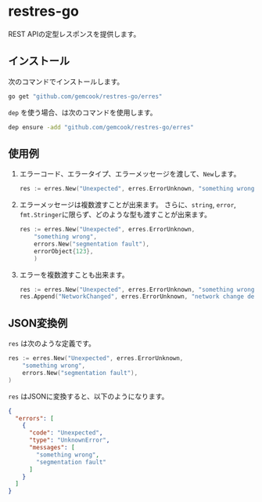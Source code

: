 # restres-go

REST APIの定型レスポンスを提供します。

## インストール

次のコマンドでインストールします。

```sh
go get "github.com/gemcook/restres-go/erres"
```

`dep` を使う場合、は次のコマンドを使用します。

```sh
dep ensure -add "github.com/gemcook/restres-go/erres"
```

## 使用例

1. エラーコード、エラータイプ、エラーメッセージを渡して、`New`します。

    ```go
    res := erres.New("Unexpected", erres.ErrorUnknown, "something wrong")
    ```

2. エラーメッセージは複数渡すことが出来ます。
    さらに、`string`, `error`, `fmt.Stringer`に限らず、どのような型も渡すことが出来ます。

    ```go
    res := erres.New("Unexpected", erres.ErrorUnknown,
        "something wrong",
        errors.New("segmentation fault"),
        errorObject{123},
        )
    ```

3. エラーを複数渡すことも出来ます。

    ```go
    res := erres.New("Unexpected", erres.ErrorUnknown, "something wrong")
    res.Append("NetworkChanged", erres.ErrorUnknown, "network change detected")
    ```

## JSON変換例

`res` は次のような定義です。

```go
res := erres.New("Unexpected", erres.ErrorUnknown,
    "something wrong",
    errors.New("segmentation fault"),
)
```

`res` はJSONに変換すると、以下のようになります。

```json
{
  "errors": [
    {
      "code": "Unexpected",
      "type": "UnknownError",
      "messages": [
        "something wrong",
        "segmentation fault"
      ]
    }
  ]
}
```
